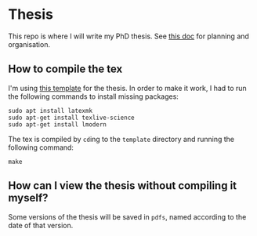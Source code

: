 # Thesis

This repo is where I will write my PhD thesis.
See [this doc](https://docs.google.com/document/d/1Ez7LculGFcjLHr-peoyE0Qa1vGOFB6jmgUzD6eyO7vc/edit?usp=sharing) 
for planning and organisation.


## How to compile the tex

I'm using [this template](https://github.com/kks32/phd-thesis-template) for
the thesis. In order to make it work, I had to run the following commands to
install missing packages:

```
sudo apt install latexmk
sudo apt-get install texlive-science
sudo apt-get install lmodern
```

The tex is compiled by `cd`ing to the `template` directory and running the 
following command:

```
make
```


## How can I view the thesis without compiling it myself?

Some versions of the thesis will be saved in `pdfs`, named according to the
date of that version.
